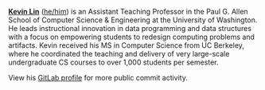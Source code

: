 [**Kevin Lin**](https://kevinl.info/) ([he/him](https://www.mypronouns.org/he-him)) is an Assistant Teaching Professor in the Paul G. Allen School of Computer Science & Engineering at the University of Washington. He leads instructional innovation in data programming and data structures with a focus on empowering students to redesign computing problems and artifacts. Kevin received his MS in Computer Science from UC Berkeley, where he coordinated the teaching and delivery of very large-scale undergraduate CS courses to over 1,000 students per semester.

View his [GitLab profile](https://gitlab.cs.washington.edu/kevinl) for more public commit activity.
